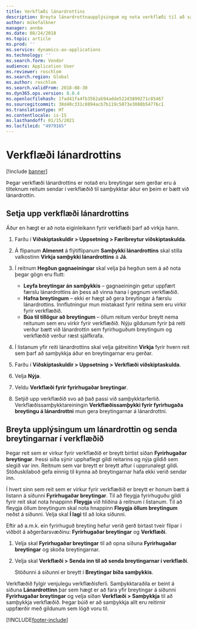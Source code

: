 ```yaml
---
title: Verkflæði lánardrottins
description: Breyta lánardrottnaupplýsingum og nota verkflæði til að samþykkja þær.
author: mikefalkner
manager: annbe
ms.date: 08/24/2018
ms.topic: article
ms.prod: ''
ms.service: dynamics-ax-applications
ms.technology: ''
ms.search.form: Vendor
audience: Application User
ms.reviewer: roschlom
ms.search.region: Global
ms.author: roschlom
ms.search.validFrom: 2018-08-30
ms.dyn365.ops.version: 8.0.4
ms.openlocfilehash: 1fad41fa4fb3562ab94adde522d3899271c85467
ms.sourcegitcommit: 38d40c331c8894acb7b119c5073e3088b54776c1
ms.translationtype: HT
ms.contentlocale: is-IS
ms.lasthandoff: 01/15/2021
ms.locfileid: "4979165"
---
```

# <a name="vendor-workflow"></a>Verkflæði lánardrottins

[!include [banner](../includes/banner.md)]

Þegar verkflæði lánardrottins er notað eru breytingar sem gerðar eru á tilteknum reitum sendar í verkflæðið til samþykktar áður en þeim er bætt við lánardrottin.

## <a name="set-up-the-vendor-workflow"></a>Setja upp verkflæði lánardrottins

Áður en hægt er að nota eiginleikann fyrir verkflæði þarf að virkja hann.

1. Farðu í **Viðskiptaskuldir \> Uppsetning \> Færibreytur viðskiptaskulda**.
2. Á flipanum **Almennt** á flýtiflipanum **Samþykki lánardrottins** skal stilla valkostinn **Virkja samþykki lánardrottins** á **Já**.
3. Í reitnum **Hegðun gagnaeiningar** skal velja þá hegðun sem á að nota þegar gögn eru flutt:

    - **Leyfa breytingar án samþykkis** – gagnaeiningin getur uppfært færslu lánardrottins án þess að vinna hana í gegnum verkflæðið.
    - **Hafna breytingum** – ekki er hægt að gera breytingar á færslu lánardrottins. Innflutningur mun mistakast fyrir reitina sem eru virkir fyrir verkflæðið.
    - **Búa til tillögur að breytingum** – öllum reitum verður breytt nema reitunum sem eru virkir fyrir verkflæðið. Nýju gildunum fyrir þá reiti verður bætt við lánardrottin sem fyrirhuguðum breytingum og verkflæðið verður ræst sjálfkrafa.

4. Í listanum yfir reiti lánardrottins skal velja gátreitinn **Virkja** fyrir hvern reit sem þarf að samþykkja áður en breytingarnar eru gerðar.
5. Farðu í **Viðskiptaskuldir \> Uppsetning \> Verkflæði viðskiptaskulda**.
6. Velja **Nýja**.
7. Veldu **Verkflæði fyrir fyrirhugaðar breytingar**. 
8. Setjið upp verkflæðið svo að það passi við samþykktarferlið. Verkflæðissamþykktareiningin **Verkflæðissamþykki fyrir fyrirhugaða breytingu á lánardrottni** mun gera breytingarnar á lánardrottni.

## <a name="change-vendor-information-and-submit-the-changes-to-the-workflow"></a>Breyta upplýsingum um lánardrottin og senda breytingarnar í verkflæðið

Þegar reit sem er virkur fyrir verkflæðið er breytt birtist síðan **Fyrirhugaðar breytingar**. Þessi síða sýnir upphaflegt gildi reitarins og nýja gildið sem slegið var inn. Reitnum sem var breytt er breytt aftur í upprunalegt gildi. Stöðuskilaboð gefa einnig til kynna að breytingarnar hafa ekki verið sendar inn. 

Í hvert sinn sem reit sem er virkur fyrir verkflæðið er breytt er honum bætt á listann á síðunni **Fyrirhugaðar breytingar**. Til að fleygja fyrirhuguðu gildi fyrir reit skal nota hnappinn **Fleygja** við hliðina á reitnum í listanum. Til að fleygja öllum breytingum skal nota hnappinn **Fleygja öllum breytingum** neðst á síðunni. Velja skal **Í lagi** til að loka síðunni.

Eftir að a.m.k. ein fyrirhuguð breyting hefur verið gerð birtast tveir flipar í viðbót á aðgerðarsvæðinu: **Fyrirhugaðar breytingar** og **Verkflæði**.

1. Velja skal **Fyrirhugaðar breytingar** til að opna síðuna **Fyrirhugaðar breytingar** og skoða breytingarnar.
2. Velja skal **Verkflæði \> Senda inn til að senda breytingarnar í verkflæði**.

    Stöðunni á síðunni er breytt í **Breytingar bíða samþykkis**.

Verkflæðið fylgir venjulegu verkflæðisferli. Samþykktaraðila er beint á síðuna **Lánardrottinn** þar sem hægt er að fara yfir breytingar á síðunni **Fyrirhugaðar breytingar** og velja síðan **Verkflæði \> Samþykkja** til að samþykkja verkflæðið. Þegar búið er að samþykkja allt eru reitirnir uppfærðir með gildunum sem lögð voru til.


[!INCLUDE[footer-include](../../includes/footer-banner.md)]